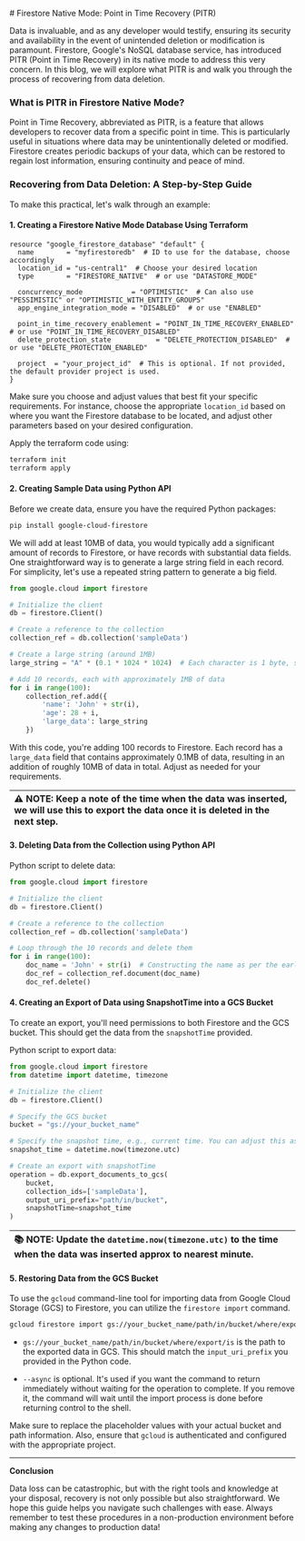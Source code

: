 # Firestore Native Mode: Point in Time Recovery (PITR)

Data is invaluable, and as any developer would testify, ensuring its security and availability in the event of unintended deletion or modification is paramount. Firestore, Google's NoSQL database service, has introduced PITR (Point in Time Recovery) in its native mode to address this very concern. In this blog, we will explore what PITR is and walk you through the process of recovering from data deletion.

### What is PITR in Firestore Native Mode?

Point in Time Recovery, abbreviated as PITR, is a feature that allows developers to recover data from a specific point in time. This is particularly useful in situations where data may be unintentionally deleted or modified. Firestore creates periodic backups of your data, which can be restored to regain lost information, ensuring continuity and peace of mind.

### Recovering from Data Deletion: A Step-by-Step Guide

To make this practical, let's walk through an example:

#### 1. **Creating a Firestore Native Mode Database Using Terraform**


```hcl
resource "google_firestore_database" "default" {
  name        = "myfirestoredb"  # ID to use for the database, choose accordingly
  location_id = "us-central1"  # Choose your desired location
  type        = "FIRESTORE_NATIVE"  # or use "DATASTORE_MODE"

  concurrency_mode            = "OPTIMISTIC"  # Can also use "PESSIMISTIC" or "OPTIMISTIC_WITH_ENTITY_GROUPS"
  app_engine_integration_mode = "DISABLED"  # or use "ENABLED"

  point_in_time_recovery_enablement = "POINT_IN_TIME_RECOVERY_ENABLED"  # or use "POINT_IN_TIME_RECOVERY_DISABLED" 
  delete_protection_state           = "DELETE_PROTECTION_DISABLED"  # or use "DELETE_PROTECTION_ENABLED"

  project  = "your_project_id"  # This is optional. If not provided, the default provider project is used.
}
```

Make sure you choose and adjust values that best fit your specific requirements. For instance, choose the appropriate `location_id` based on where you want the Firestore database to be located, and adjust other parameters based on your desired configuration.

Apply the terraform code using:

```bash
terraform init
terraform apply
```

#### 2. **Creating Sample Data using Python API**

Before we create data, ensure you have the required Python packages:

```bash
pip install google-cloud-firestore
```

We will add at least 10MB of data, you would typically add a significant amount of records to Firestore, or have records with substantial data fields. One straightforward way is to generate a large string field in each record. For simplicity, let's use a repeated string pattern to generate a big field.

```python
from google.cloud import firestore

# Initialize the client
db = firestore.Client()

# Create a reference to the collection
collection_ref = db.collection('sampleData')

# Create a large string (around 1MB)
large_string = "A" * (0.1 * 1024 * 1024)  # Each character is 1 byte, so this string is approximately 1MB

# Add 10 records, each with approximately 1MB of data
for i in range(100):
    collection_ref.add({
        'name': 'John' + str(i),
        'age': 28 + i,
        'large_data': large_string
    })
```

With this code, you're adding 100 records to Firestore. Each record has a `large_data` field that contains approximately 0.1MB of data, resulting in an addition of roughly 10MB of data in total. Adjust as needed for your requirements.

| :warning: NOTE: Keep a note of the time when the data was inserted, we will use this to export the data once it is deleted in the next step. |
| :------------------------------------------------------------------------------------------------------------------------------------------- |

#### 3. **Deleting Data from the Collection using Python API**

Python script to delete data:

```python
from google.cloud import firestore

# Initialize the client
db = firestore.Client()

# Create a reference to the collection
collection_ref = db.collection('sampleData')

# Loop through the 10 records and delete them
for i in range(100):
    doc_name = 'John' + str(i)  # Constructing the name as per the earlier code
    doc_ref = collection_ref.document(doc_name)
    doc_ref.delete()

```

#### 4. **Creating an Export of Data using SnapshotTime into a GCS Bucket**

To create an export, you'll need permissions to both Firestore and the GCS bucket. This should get the data from the `snapshotTime` provided. 

Python script to export data:

```python
from google.cloud import firestore
from datetime import datetime, timezone

# Initialize the client
db = firestore.Client()

# Specify the GCS bucket
bucket = "gs://your_bucket_name"

# Specify the snapshot time, e.g., current time. You can adjust this as needed.
snapshot_time = datetime.now(timezone.utc)

# Create an export with snapshotTime
operation = db.export_documents_to_gcs(
    bucket, 
    collection_ids=['sampleData'], 
    output_uri_prefix="path/in/bucket",
    snapshotTime=snapshot_time
)
```

| :books: NOTE: Update the `datetime.now(timezone.utc)` to the time when the data was inserted approx to nearest minute. |
| :--------------------------------------------------------------------------------------------------------------------- |


#### 5. **Restoring Data from the GCS Bucket**

To use the `gcloud` command-line tool for importing data from Google Cloud Storage (GCS) to Firestore, you can utilize the `firestore import` command.

```bash
gcloud firestore import gs://your_bucket_name/path/in/bucket/where/export/is --async
```

- `gs://your_bucket_name/path/in/bucket/where/export/is` is the path to the exported data in GCS. This should match the `input_uri_prefix` you provided in the Python code.
  
- `--async` is optional. It's used if you want the command to return immediately without waiting for the operation to complete. If you remove it, the command will wait until the import process is done before returning control to the shell.

Make sure to replace the placeholder values with your actual bucket and path information. Also, ensure that `gcloud` is authenticated and configured with the appropriate project.

---

**Conclusion**

Data loss can be catastrophic, but with the right tools and knowledge at your disposal, recovery is not only possible but also straightforward. We hope this guide helps you navigate such challenges with ease. Always remember to test these procedures in a non-production environment before making any changes to production data!